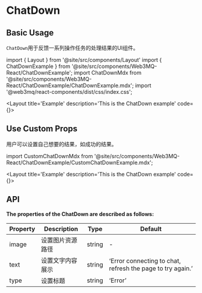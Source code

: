 # ChatDown

## Basic Usage
`ChatDown`用于反馈一系列操作任务的处理结果的UI组件。

import { Layout } from '@site/src/components/Layout'
import { ChatDownExample } from '@site/src/components/Web3MQ-React/ChatDownExample';
import ChatDownMdx from '@site/src/components/Web3MQ-React/ChatDownExample/ChatDownExample.mdx';
import '@web3mq/react-components/dist/css/index.css';

<Layout
title='Example'
description='This is the ChatDown example'
code={<ChatDownMdx />}>
<ChatDownExample />
</Layout>

## Use Custom Props
用户可以设置自己想要的结果，如成功的结果。

import CustomChatDownMdx from '@site/src/components/Web3MQ-React/ChatDownExample/CustomChatDownExample.mdx';

<Layout
title='Example'
description='This is the ChatDown example'
code={<CustomChatDownMdx />}>
<ChatDownExample type='custom' />
</Layout>


## API

**The properties of the ChatDown are described as follows:**

| Property     | Description                      | Type   | Default                                                   |
| ------------ | -------------------------------- | ------ | --------------------------------------------------------- |
|  image       | 设置图片资源路径                    | string |              -                                            |
|  text        | 设置文字内容展示                    | string |‘Error connecting to chat, refresh the page to try again.’ |
|  type        | 设置标题                           | string |           ‘Error’                                         |
